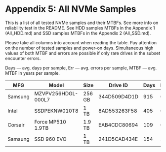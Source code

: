 Appendix 5: All NVMe Samples
============================

This is a list of all tested NVMe samples and their MTBFs. See more info on
reliability test in the README. See HDD samples MTBFs in the Appendix 1 (All_HDD.md)
and SSD samples MTBFs in the Appendix 2 (All_SSD.md).

Please take all columns into account when reading the table. Pay attention on the
number of tested samples and power-on days. Simultaneous high values of both MTBF
and errors are possible if only rare drives in the subset encounter errors.

Days   — avg. days per sample,
Err    — avg. errors per sample,
MTBF   — avg. MTBF in years per sample.

| MFG       | Model              | Size   | Drive ID     | Days  | Err   | MTBF   |
|-----------|--------------------|--------|--------------|-------|-------|--------|
| Samsung   | MZVPV256HDGL-000L7 | 256 GB | 344D509D4D1D | 915   | 0     | 2.51   |
| Intel     | SSDPEKNW010T8      | 1 TB   | 8AD553263F58 | 405   | 0     | 1.11   |
| Corsair   | Force MP510 1.9TB  | 1.9 TB | EAB4CDC80694 | 109   | 0     | 0.30   |
| Samsung   | SSD 960 EVO        | 1 TB   | 241D5CAD434E | 154   | 3     | 0.11   |
